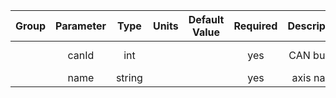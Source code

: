 | Group | Parameter |  Type  | Units | Default Value | Required | Description | Notes |
|:-----:|:---------:|:------:|:-----:|:-------------:|:--------:|:-----------:|:-----:|
|       |   canId   |  int   |       |               |   yes    | CAN bus ID  | 1-127 |
|       |   name    | string |       |               |   yes    |  axis name  |       |

